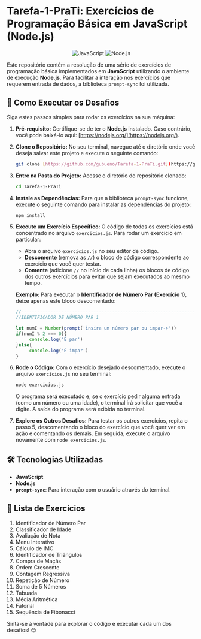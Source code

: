 # Tarefa-1-PraTi: Exercícios de Programação Básica em JavaScript (Node.js)

<p align="center">
  <img src="https://img.shields.io/badge/JavaScript-F7DF1E?style=for-the-badge&logo=javascript&logoColor=black" alt="JavaScript">
  <img src="https://img.shields.io/badge/Node.js-339933?style=for-the-badge&logo=nodedotjs&logoColor=white" alt="Node.js">
</p>

Este repositório contém a resolução de uma série de exercícios de programação básica implementados em **JavaScript** utilizando o ambiente de execução **Node.js**. Para facilitar a interação nos exercícios que requerem entrada de dados, a biblioteca `prompt-sync` foi utilizada.

## 🚀 Como Executar os Desafios

Siga estes passos simples para rodar os exercícios na sua máquina:

1.  **Pré-requisito:** Certifique-se de ter o **Node.js** instalado. Caso contrário, você pode baixá-lo aqui: [https://nodejs.org/](https://nodejs.org/).

2.  **Clone o Repositório:** No seu terminal, navegue até o diretório onde você deseja salvar este projeto e execute o seguinte comando:

    ```bash
    git clone [https://github.com/gubueno/Tarefa-1-PraTi.git](https://github.com/gubueno/Tarefa-1-PraTi.git)
    ```

3.  **Entre na Pasta do Projeto:** Acesse o diretório do repositório clonado:

    ```bash
    cd Tarefa-1-PraTi
    ```

4.  **Instale as Dependências:** Para que a biblioteca `prompt-sync` funcione, execute o seguinte comando para instalar as dependências do projeto:

    ```bash
    npm install
    ```

5.  **Execute um Exercício Específico:**
    O código de todos os exercícios está concentrado no arquivo `exercicios.js`. Para rodar um exercício em particular:
    * Abra o arquivo `exercicios.js` no seu editor de código.
    * **Descomente** (remova as `//`) o bloco de código correspondente ao exercício que você quer testar.
    * **Comente** (adicione `//` no início de cada linha) os blocos de código dos outros exercícios para evitar que sejam executados ao mesmo tempo.

    **Exemplo:** Para executar o **Identificador de Número Par (Exercício 1)**, deixe apenas este bloco descomentado:

    ```javascript
    //----------------------------------------------------------------------------------------------------------------
    //IDENTIFICADOR DE NÚMERO PAR 1

    let numI = Number(prompt('insira um número par ou impar->'))
    if(numI % 2 === 0){
         console.log('É par')
    }else{
         console.log('É impar')
    }
    ```

6.  **Rode o Código:** Com o exercício desejado descomentado, execute o arquivo `exercicios.js` no seu terminal:

    ```bash
    node exercicios.js
    ```

    O programa será executado e, se o exercício pedir alguma entrada (como um número ou uma idade), o terminal irá solicitar que você a digite. A saída do programa será exibida no terminal.

7.  **Explore os Outros Desafios:** Para testar os outros exercícios, repita o passo 5, descomentando o bloco do exercício que você quer ver em ação e comentando os demais. Em seguida, execute o arquivo novamente com `node exercicios.js`.

## 🛠️ Tecnologias Utilizadas

* **JavaScript**
* **Node.js**
* **`prompt-sync`**: Para interação com o usuário através do terminal.

## 📜 Lista de Exercícios

1.  Identificador de Número Par
2.  Classificador de Idade
3.  Avaliação de Nota
4.  Menu Interativo
5.  Cálculo de IMC
6.  Identificador de Triângulos
7.  Compra de Maçãs
8.  Ordem Crescente
9.  Contagem Regressiva
10. Repetição de Número
11. Soma de 5 Números
12. Tabuada
13. Média Aritmética
14. Fatorial
15. Sequência de Fibonacci

Sinta-se à vontade para explorar o código e executar cada um dos desafios! 😊
